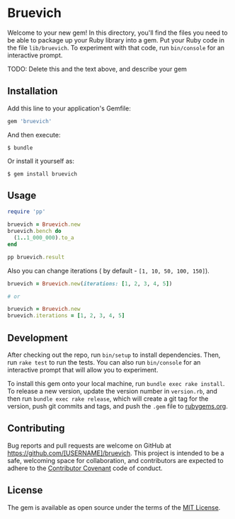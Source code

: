 # Bruevich

Welcome to your new gem! In this directory, you'll find the files you need to be able to package up your Ruby library into a gem. Put your Ruby code in the file `lib/bruevich`. To experiment with that code, run `bin/console` for an interactive prompt.

TODO: Delete this and the text above, and describe your gem

## Installation

Add this line to your application's Gemfile:

```ruby
gem 'bruevich'
```

And then execute:

    $ bundle

Or install it yourself as:

    $ gem install bruevich

## Usage

```ruby
require 'pp'

bruevich = Bruevich.new
bruevich.bench do
  (1..1_000_000).to_a
end

pp bruevich.result
```

Also you can change iterations ( by default - `[1, 10, 50, 100, 150]`).

```ruby
bruevich = Bruevich.new(iterations: [1, 2, 3, 4, 5])

# or

bruevich = Bruevich.new
bruevich.iterations = [1, 2, 3, 4, 5]
```

## Development

After checking out the repo, run `bin/setup` to install dependencies. Then, run `rake test` to run the tests. You can also run `bin/console` for an interactive prompt that will allow you to experiment.

To install this gem onto your local machine, run `bundle exec rake install`. To release a new version, update the version number in `version.rb`, and then run `bundle exec rake release`, which will create a git tag for the version, push git commits and tags, and push the `.gem` file to [rubygems.org](https://rubygems.org).

## Contributing

Bug reports and pull requests are welcome on GitHub at https://github.com/[USERNAME]/bruevich. This project is intended to be a safe, welcoming space for collaboration, and contributors are expected to adhere to the [Contributor Covenant](http://contributor-covenant.org) code of conduct.


## License

The gem is available as open source under the terms of the [MIT License](http://opensource.org/licenses/MIT).

